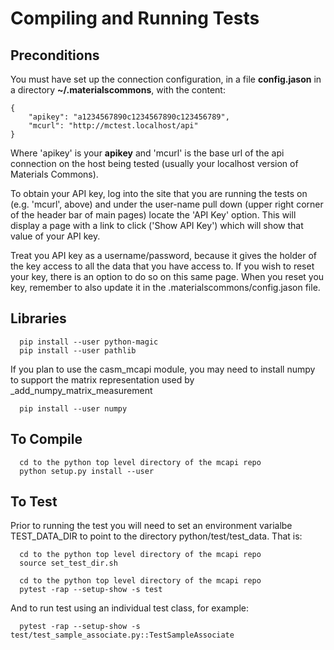 Compiling and Running Tests
===========================

Preconditions
-------------

You must have set up the connection configuration, in a file **config.jason**
in a directory **~/.materialscommons**, with the content:
```
{
    "apikey": "a1234567890c1234567890c123456789",
    "mcurl": "http://mctest.localhost/api"
}
```
Where 'apikey' is your **apikey** and 'mcurl' is the base url of the
api connection on the host being tested (usually your localhost version
of Materials Commons).

To obtain your API key, log into the site that you are running the tests on
(e.g. 'mcurl', above) and under the user-name pull down (upper right corner
of the header bar of main pages) locate the 'API Key' option. This will display a page
with a link to click ('Show API Key') which will show that value of your API key.

Treat you API key as a username/password, because it gives the holder of the key
access to all the data that you have access to. If you wish to reset your key,
there is an option to do so on this same page. When you reset you key, remember to
also update it in the .materialscommons/config.jason file.

Libraries
---------
```
  pip install --user python-magic
  pip install --user pathlib
```

If you plan to use the casm_mcapi module, you may need to install numpy to support
the matrix representation used by _add_numpy_matrix_measurement
```
  pip install --user numpy
```


To Compile
----------

```
  cd to the python top level directory of the mcapi repo
  python setup.py install --user
```

To Test
-------

Prior to running the test you will need to set an environment varialbe TEST_DATA_DIR
to point to the directory python/test/test_data. That is:
```
  cd to the python top level directory of the mcapi repo
  source set_test_dir.sh
```

```
  cd to the python top level directory of the mcapi repo
  pytest -rap --setup-show -s test
```

And to run test using an individual test class, for example:
```
  pytest -rap --setup-show -s test/test_sample_associate.py::TestSampleAssociate  
```